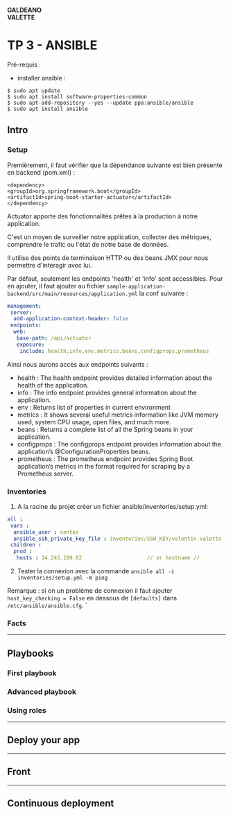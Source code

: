 **GALDEANO**  
**VALETTE**
# TP 3 - ANSIBLE

Pré-requis : 
- installer ansible : 
```
$ sudo apt update
$ sudo apt install software-properties-common
$ sudo apt-add-repository --yes --update ppa:ansible/ansible
$ sudo apt install ansible
```

## Intro

### Setup


Premièrement, il faut vérifier que la dépendance suivante est bien présente en backend (pom.xml) : 
```
<dependency>
<groupId>org.springframework.boot</groupId>
<artifactId>spring-boot-starter-actuator</artifactId>
</dependency>
```

Actuator apporte des fonctionnalités prêtes à la production à notre application.

C'est un moyen de surveiller notre application, collecter des métriques, comprendre le trafic ou l'état de notre base de données.

Il utilise des points de terminaison HTTP ou des beans JMX pour nous permettre d'interagir avec lui.
 
Par défaut, seulement les endpoints 'health' et 'info' sont accessibles. Pour en ajouter, il faut ajouter au fichier `sample-application-backend/src/main/resources/application.yml` la conf suivante : 

```yml
management:
 server:
  add-application-context-header: false
 endpoints:
  web:
   base-path: /api/actuator
   exposure:
    include: health,info,env,metrics,beans,configprops,prometheus
```
Ainsi nous aurons accès aux endpoints suivants : 
- health : The health endpoint provides detailed information about the health of the application.
- info : The info endpoint provides general information about the application.
- env : 	Returns list of properties in current environment
- metrics : It shows several useful metrics information like JVM memory used, system CPU usage, open files, and much more.
- beans : Returns a complete list of all the Spring beans in your application.
- configprops : The configprops endpoint provides information about the application’s @ConfigurationProperties beans.
- prometheus : The prometheus endpoint provides Spring Boot application’s metrics in the format required for scraping by a Prometheus server.


### Inventories

1. A la racine du projet créer un fichier ansible/inventories/setup.yml: 
```yml
all :
 vars :
  ansible_user : centos
  ansible_ssh_private_key_file : inventories/SSH_KEY/valentin.valette
 children :
  prod :
   hosts : 34.243.109.82                     // or hostname //
```

2. Tester la connexion avec la commande `ansible all -i inventories/setup.yml -m ping`

Remarque : si on un problème de connexion il faut ajouter `host_key_checking = False` en dessous de `[defaults]` dans `/etc/ansible/ansible.cfg`. 
`
### Facts


---

## Playbooks
### First playbook

### Advanced playbook

### Using roles


---

## Deploy your app
---

## Front
---

## Continuous deployment

